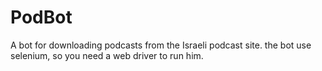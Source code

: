 # PodBot
A bot for downloading podcasts from the Israeli podcast site.
the bot use selenium, so you need a web driver to run him.
